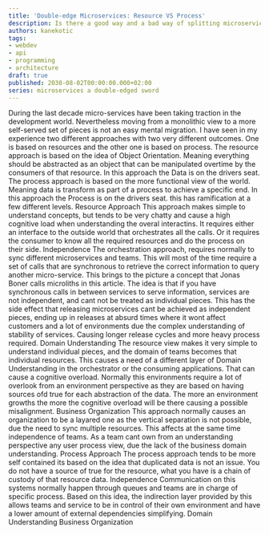 ```yaml
---
title: 'Double-edge Microservices: Resource VS Process'
description: Is there a good way and a bad way of splitting microservices
authors: kanekotic
tags:
- webdev
- api
- programming
- architecture
draft: true
published: 2030-08-02T00:00:00.000+02:00
series: microservices a double-edged sword
---
```

During the last decade micro-services have been taking traction in the development world. Nevertheless moving from a monolithic view to a more self-served set of pieces is not an easy mental migration.
I have seen in my experience two different approaches with two very different outcomes. One is based on resources and the other one is based on process.
The resource approach is based on the idea of Object Orientation. Meaning everything should be abstracted as an object that can be manipulated overtime by the consumers of that resource. In this approach the Data is on the drivers seat.
The process approach is based on the more functional view of the world. Meaning data is transform as part of a process to achieve a specific end. In this approach the Process is on the drivers seat.
this has ramification at a few different levels.
Resource Approach
This approach makes simple to understand concepts, but tends to be very chatty and cause a high cognitive load when understanding the overal interactins. It requires either an interface to the outside world that orchestrates all the calls. Or it requires the consumer to know all the required resources and do the process on their side.
Independence
The orchestration approach, requires normally to sync different microservices and teams. This will most of the time require a set of calls that are synchronous to retrieve the correct information to query another micro-service.
This brings to the picture a concept that Jonas Boner calls microliths in this article. The idea is that if you have synchronous calls in between services to serve information, services are not independent, and cant not be treated as individual pieces.
This has the side effect that releasing microservices cant be achieved as independent pieces, ending up in releases at absurd times where it wont affect customers and a lot of environments due the complex understanding of stability of services. Causing longer release cycles and more heavy process required.
Domain Understanding
The resource view makes it very simple to understand individual pieces, and the domain of teams becomes that individual resources. This causes a need of a different layer of Domain Understanding in the orchestrator or the consuming applications. That can cause a cognitive overload.
Normally this environments require a lot of overlook from an environment perspective as they are based on having sources ofd true for each abstraction of the data. The more an environment growths the more the cognitive overload will be there causing a possible misalignment.
Business Organization
This approach normally causes an organization to be a layared one as the vertical separation is not possible, due the need to sync multiple resources. This affects at the same time independence of teams. As a team cant own from an understanding perspective any user process view, due the lack of the business domain understanding.
Process Approach
The process approach tends to be more self contained its based on the idea that duplicated data is not an issue. You do not have a source of true for the resource, what you have is a chain of custody of that resource data.
Independence
Communication on this systems normally happen through queues and teams are in charge of specific process. Based on this idea, the indirection layer provided by this allows teams and service to be in control of their own environment and have a lower amount of external dependencies simplifying.
Domain Understanding
Business Organization